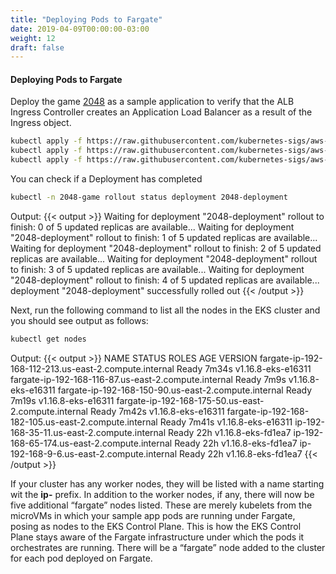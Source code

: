 ```yaml
---
title: "Deploying Pods to Fargate"
date: 2019-04-09T00:00:00-03:00
weight: 12
draft: false
---
```


#### Deploying Pods to Fargate

Deploy the game [2048](https://play2048.co/) as a sample application to verify that the ALB Ingress Controller creates an Application Load Balancer as a result of the Ingress object.

```bash
kubectl apply -f https://raw.githubusercontent.com/kubernetes-sigs/aws-alb-ingress-controller/${ALB_INGRESS_VERSION}/docs/examples/2048/2048-namespace.yaml
kubectl apply -f https://raw.githubusercontent.com/kubernetes-sigs/aws-alb-ingress-controller/${ALB_INGRESS_VERSION}/docs/examples/2048/2048-deployment.yaml
kubectl apply -f https://raw.githubusercontent.com/kubernetes-sigs/aws-alb-ingress-controller/${ALB_INGRESS_VERSION}/docs/examples/2048/2048-service.yaml
```

You can check if a Deployment has completed

```bash
kubectl -n 2048-game rollout status deployment 2048-deployment
```

Output:
{{< output >}}
Waiting for deployment "2048-deployment" rollout to finish: 0 of 5 updated replicas are available...
Waiting for deployment "2048-deployment" rollout to finish: 1 of 5 updated replicas are available...
Waiting for deployment "2048-deployment" rollout to finish: 2 of 5 updated replicas are available...
Waiting for deployment "2048-deployment" rollout to finish: 3 of 5 updated replicas are available...
Waiting for deployment "2048-deployment" rollout to finish: 4 of 5 updated replicas are available...
deployment "2048-deployment" successfully rolled out
{{< /output >}}

Next, run the following command to list all the nodes in the EKS cluster and you should see output as follows:

```bash
kubectl get nodes
```

Output:
{{< output >}}
NAME                                                    STATUS   ROLES    AGE     VERSION
fargate-ip-192-168-112-213.us-east-2.compute.internal   Ready    <none>   7m34s   v1.16.8-eks-e16311
fargate-ip-192-168-116-87.us-east-2.compute.internal    Ready    <none>   7m9s    v1.16.8-eks-e16311
fargate-ip-192-168-150-90.us-east-2.compute.internal    Ready    <none>   7m19s   v1.16.8-eks-e16311
fargate-ip-192-168-175-50.us-east-2.compute.internal    Ready    <none>   7m42s   v1.16.8-eks-e16311
fargate-ip-192-168-182-105.us-east-2.compute.internal   Ready    <none>   7m41s   v1.16.8-eks-e16311
ip-192-168-35-11.us-east-2.compute.internal             Ready    <none>   22h     v1.16.8-eks-fd1ea7
ip-192-168-65-174.us-east-2.compute.internal            Ready    <none>   22h     v1.16.8-eks-fd1ea7
ip-192-168-9-6.us-east-2.compute.internal               Ready    <none>   22h     v1.16.8-eks-fd1ea7
{{< /output >}}

If your cluster has any worker nodes, they will be listed with a name starting wit the **ip-** prefix. In addition to the worker nodes, if any, there will now be five additional “fargate” nodes listed. These are merely kubelets from the microVMs in which your sample app pods are running under Fargate, posing as nodes to the EKS Control Plane. This is how the EKS Control Plane stays aware of the Fargate infrastructure under which the pods it orchestrates are running. There will be a “fargate” node added to the cluster for each pod deployed on Fargate.
